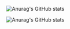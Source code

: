 ![Anurag's GitHub stats](https://github-readme-stats.vercel.app/api?username=OmarAlaraby&count_private=true)

![Anurag's GitHub stats](https://github-readme-stats.vercel.app/api?username=OmarAlaraby&show_icons=true)
